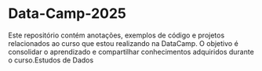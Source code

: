 # Data-Camp-2025
Este repositório contém anotações, exemplos de código e projetos relacionados ao curso que estou realizando na DataCamp. O objetivo é consolidar o aprendizado e compartilhar conhecimentos adquiridos durante o curso.Estudos de Dados
